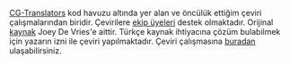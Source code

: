
[CG-Translators](https://github.com/CG-translators) kod havuzu altında yer alan ve öncülük ettiğim çeviri çalışmalarından biridir. Çevirilere [ekip üyeleri](https://github.com/orgs/CG-translators/people)  destek olmaktadır. Orijinal [kaynak](https://learnopengl.com/) Joey De Vries'e aittir. Türkçe kaynak ihtiyacına çözüm bulabilmek için yazarın izni ile çeviri yapılmaktadır. Çeviri çalışmasına [buradan](https://cgtranslators.gitbook.io/opengl-ogrenin/) ulaşabilirsiniz.
